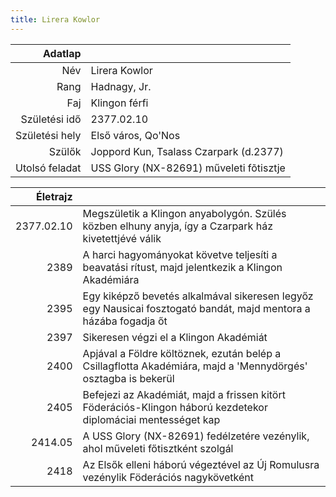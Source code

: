```yaml
---
title: Lirera Kowlor
---
```


| Adatlap | |
| ---: | :--- |
| Név | Lirera Kowlor |
| Rang | Hadnagy, Jr. |
| Faj | Klingon férfi |
| Születési idő | 2377.02.10 |
| Születési hely | Első város, Qo'Nos |
| Szülők | Joppord Kun, Tsalass Czarpark (d.2377) |
| Utolsó feladat | USS Glory (NX-82691) műveleti fõtisztje |

| Életrajz | |
| ---: | :--- |
| 2377.02.10 | Megszületik a Klingon anyabolygón. Szülés közben elhuny anyja, így a Czarpark ház kivetettjévé válik |
| 2389 | A harci hagyományokat követve teljesíti a beavatási rítust, majd jelentkezik a Klingon Akadémiára |
| 2395 | Egy kiképző bevetés alkalmával sikeresen legyőz egy Nausicai fosztogató bandát, majd mentora a házába fogadja őt |
| 2397 | Sikeresen végzi el a Klingon Akadémiát |
| 2400 | Apjával a Földre költöznek, ezután belép a Csillagflotta Akadémiára, majd a 'Mennydörgés' osztagba is bekerül |
| 2405 | Befejezi az Akadémiát, majd a frissen kitört Föderációs-Klingon háború kezdetekor diplomáciai mentességet kap |
| 2414.05 | A USS Glory (NX-82691) fedélzetére vezénylik, ahol műveleti főtisztként szolgál |
| 2418 | Az Elsők elleni háború végeztével az Új Romulusra vezénylik Föderációs nagykövetként |
